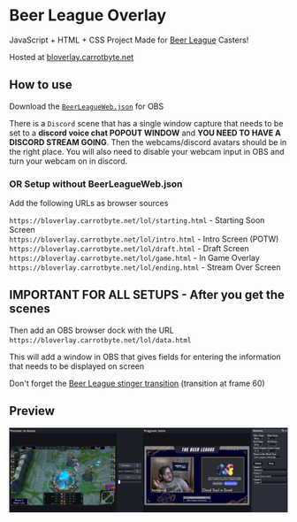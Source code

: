 # Beer League Overlay
JavaScript + HTML + CSS Project Made for [Beer League](https://www.beerleaguelegends.org/home) Casters!

Hosted at [bloverlay.carrotbyte.net](https://bloverlay.carrotbyte.net)

## How to use

Download the [`BeerLeagueWeb.json`](BeerLeagueWeb.json) for OBS

There is a `Discord` scene that has a single window capture that needs to be set to a **discord voice chat POPOUT WINDOW** and **YOU NEED TO HAVE A DISCORD STREAM GOING**. Then the webcams/discord avatars should be in the right place. You will also need to disable your webcam input in OBS and turn your webcam on in discord. 

### OR Setup without BeerLeagueWeb.json

Add the following URLs as browser sources

`https://bloverlay.carrotbyte.net/lol/starting.html` - Starting Soon Screen\
`https://bloverlay.carrotbyte.net/lol/intro.html` - Intro Screen (POTW)\
`https://bloverlay.carrotbyte.net/lol/draft.html` - Draft Screen\
`https://bloverlay.carrotbyte.net/lol/game.html` - In Game Overlay\
`https://bloverlay.carrotbyte.net/lol/ending.html` - Stream Over Screen

## **IMPORTANT FOR ALL SETUPS** - After you get the scenes

Then add an OBS browser dock with the URL `https://bloverlay.carrotbyte.net/lol/data.html`

This will add a window in OBS that gives fields for entering the information that needs to be displayed on screen

Don't forget the [Beer League stinger transition](assets/BLStinger.webm) (transition at frame 60)

## Preview
![Beer League Web Preview](BeerLeagueWeb.png)
